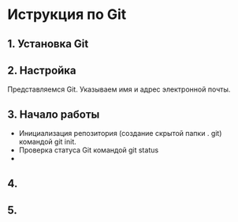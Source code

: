 # Иструкция по Git
## 1. Установка Git


## 2. Настройка
Представляемся Git. Указываем имя и адрес электронной почты.

## 3. Начало работы
* Инициализация репозитория (создание скрытой папки . git) командой git init.
* Проверка статуса Git командой git status
* 


## 4.



## 5.